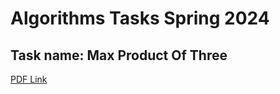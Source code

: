 # Algorithms Tasks Spring 2024 

## Task name: Max Product Of Three 

[PDF Link](https://github.com/Ahmed-M-Aboutaleb/Algorithms-Task-2024/blob/main/Algo%20Task.pdf)
